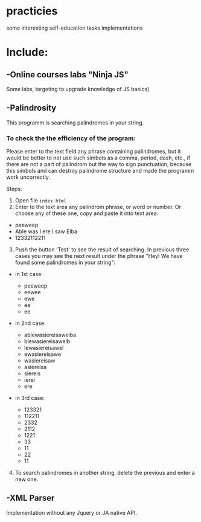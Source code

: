 # practicies
some interesting self-education tasks implementations

# Include:

## -Online courses labs "Ninja JS"
Some labs, targeting to upgrade knowledge of JS basics)

## -Palindrosity
This programm is searching palindromes in your string.
### To check the the efficiency of the program:

Please enter to the text field any phrase containing palindromes, 
but it would be better to not use such simbols as a comma, period, dash, etc., if there are not a part of
palindrom but the way to sign punctuation, because this simbols and can destroy palindrome structure and made the programm
work uncorrectly.

Steps:

1. Open file `index.html`
2. Enter to the text area any palindrom phrase, or word or number. Or choose any 
of these one, copy and paste it into text area:
  - peeweep
  - Able was I ere I saw Elba
  - 12332112211

3. Push the button 'Test' to see the result of searching. In previous three cases you may see the next result under 
the phrase "Hey! We have found some palindromes in your string":

  - in 1st case:
    - peeweep
    - eewee
    - ewe
    - ee
    - ee

  - in 2nd case:
    - ablewasiereisawelba
    - blewasiereisawelb
    - lewasiereisawel
    - ewasiereisawe
    - wasiereisaw
    - asiereisa
    - siereis
    - ierei
    - ere

  - in 3rd case:
    - 123321
    - 112211
    - 2332
    - 2112
    - 1221
    - 33
    - 11
    - 22
    - 11

4. To search palindromes in another string, delete the previous and enter a new one.

## -XML Parser
Implementation without any Jquery or JA native API.
